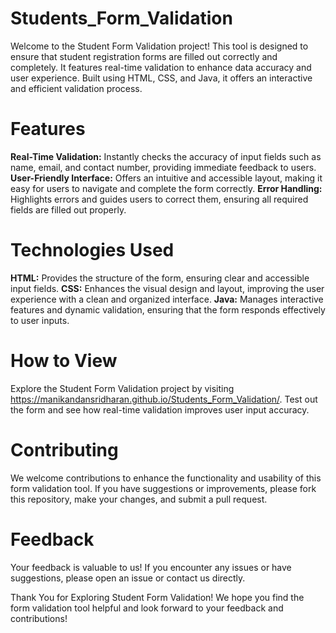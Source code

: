 # Students_Form_Validation
Welcome to the Student Form Validation project! This tool is designed to ensure that student registration forms are filled out correctly and completely. It features real-time validation to enhance data accuracy and user experience. Built using HTML, CSS, and Java, it offers an interactive and efficient validation process.

# Features
**Real-Time Validation:** Instantly checks the accuracy of input fields such as name, email, and contact number, providing immediate feedback to users.
**User-Friendly Interface:** Offers an intuitive and accessible layout, making it easy for users to navigate and complete the form correctly.
**Error Handling:** Highlights errors and guides users to correct them, ensuring all required fields are filled out properly.

# Technologies Used
**HTML:** Provides the structure of the form, ensuring clear and accessible input fields.
**CSS:** Enhances the visual design and layout, improving the user experience with a clean and organized interface.
**Java:** Manages interactive features and dynamic validation, ensuring that the form responds effectively to user inputs.

# How to View
Explore the Student Form Validation project by visiting  https://manikandansridharan.github.io/Students_Form_Validation/. Test out the form and see how real-time validation improves user input accuracy.

# Contributing
We welcome contributions to enhance the functionality and usability of this form validation tool. If you have suggestions or improvements, please fork this repository, make your changes, and submit a pull request.

# Feedback
Your feedback is valuable to us! If you encounter any issues or have suggestions, please open an issue or contact us directly.

Thank You for Exploring Student Form Validation!
We hope you find the form validation tool helpful and look forward to your feedback and contributions!


